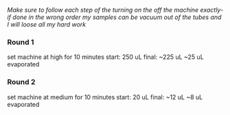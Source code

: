 *Make sure to follow each step of the turning on the off the machine exactly- if done in the wrong order my samples can be vacuum out of the tubes and I will loose all my hard work*
### Round 1 
set machine at high for 10 minutes 
	start: 250 uL
	final: ~225 uL
~25 uL evaporated 
### Round 2 
set machine at medium for 10 minutes 
	start: 20 uL
	final: ~12 uL
~8 uL evaporated 

